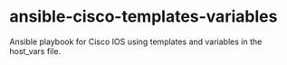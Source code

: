 # ansible-cisco-templates-variables
Ansible playbook for Cisco IOS using templates and variables in the host_vars file.
